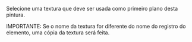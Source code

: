 Selecione uma textura que deve ser usada como primeiro plano desta pintura.

IMPORTANTE: Se o nome da textura for diferente do nome do registro do elemento, uma cópia da textura será feita.